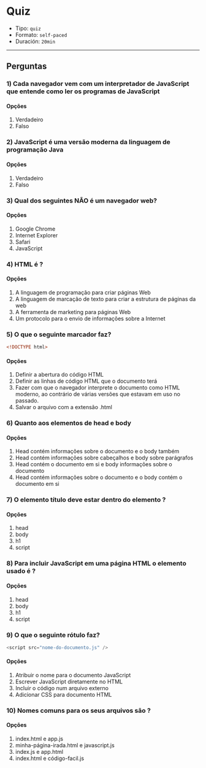 # Quiz

- Tipo: `quiz`
- Formato: `self-paced`
- Duración: `20min`

---

## Perguntas

### 1) Cada navegador vem com um interpretador de JavaScript que entende como ler os programas de JavaScript

#### Opções

1. Verdadeiro
2. Falso

<solution style="display:none;">1</solution>

### 2) JavaScript é uma versão moderna da linguagem de programação Java

#### Opções

1. Verdadeiro
2. Falso

<solution style="display:none;">2</solution>

### 3) Qual dos seguintes NÃO é um navegador web?

#### Opções

1. Google Chrome
2. Internet Explorer
3. Safari
4. JavaScript

<solution style="display:none;">4</solution>

### 4) HTML é ?

#### Opções

1. A linguagem de programação para criar páginas Web
2. A linguagem de marcação de texto para criar a estrutura de páginas da web
3. A ferramenta de marketing para páginas Web
4. Um protocolo para o envio de informações sobre a Internet

<solution style="display:none;">2</solution>

### 5) O que o seguinte marcador faz?

```html
<!DOCTYPE html>
```

#### Opções

1. Definir a abertura do código HTML
2. Definir as linhas de código HTML que o documento terá
3. Fazer com que o navegador interprete o documento como HTML moderno, ao
   contrário de várias versões que estavam em uso no passado.
4. Salvar o arquivo com a extensão .html

<solution style="display:none;">3</solution>

### 6) Quanto aos elementos de head e body

#### Opções

1. Head contém informações sobre o documento e o body também
2. Head contém informações sobre cabeçalhos e body sobre parágrafos
3. Head contém o documento em si e body informações sobre o documento
4. Head contém informações sobre o documento e o body contém o documento em si

<solution style="display:none;">4</solution>

### 7) O elemento título deve estar dentro do elemento ?

#### Opções

1. head
2. body
3. h1
4. script

<solution style="display:none;">1</solution>

### 8) Para incluir JavaScript em uma página HTML o elemento usado é ?

#### Opções

1. head
2. body
3. h1
4. script

<solution style="display:none;">4</solution>

### 9) O que o seguinte rótulo faz?

```js
<script src="nome-do-documento.js" />
```

#### Opções

1. Atribuir o nome para o documento JavaScript
2. Escrever JavaScript diretamente no HTML
3. Incluir o código num arquivo externo
4. Adicionar CSS para documento HTML

<solution style="display:none;">3</solution>

### 10) Nomes comuns para os seus arquivos são ?

#### Opções

1. index.html e app.js
2. minha-página-irada.html e javascript.js
3. index.js e app.html
4. index.html e código-facil.js

<solution style="display:none;">1</solution>
